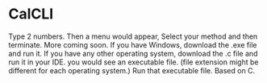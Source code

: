 # CalCLI
Type 2 numbers. Then a menu would appear, Select your method and then terminate. More coming soon.
If you have Windows, download the .exe file and run it.
If you have any other operating system, download the .c file and run it in your IDE. you would see an executable file. (file extension might be different for each operating system.)
Run that executable file.
Based on C.
